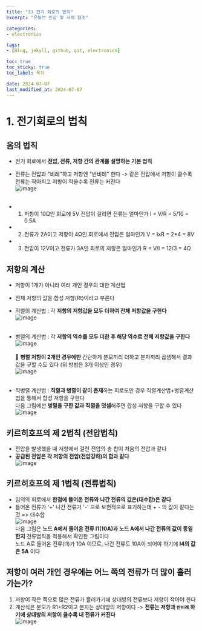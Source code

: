 ```yaml
---
title: "3) 전기 회로의 법칙"
excerpt: "유튜브 인강 및 서적 참조"

categories: 
- electronics

tags:
- [Blog, jekyll, github, git, electronics]

toc: true
toc_sticky: true
toc_label: 목차

date: 2024-07-07
last_modified_at: 2024-07-07
---
```


# 1. 전기회로의 법칙

<div class="notice--info" markdown="1">

## 옴의 법칙
- 전기 회로에서 **전압, 전류, 저항 간의 관계를 설명하는 기본 법칙**
- 전류는 전압과 "비례"하고 저항엔 "반비례" 한다 -> 같은 전압에서 저항이 클수록 전류는 작아지고 저항이 작을수록 전류는 커진다<br>
![image](https://github.com/studydong/studydong.github.io/assets/57532060/5962bc82-61a0-4162-8419-97f29af6f4f5)<br><br>

- 1) 저항이 10Ω인 회로에 5V 전압이 걸리면 전류는 얼마인가
I = V/R = 5/10 = 0.5A

- 2) 전류가 2A이고 저항이 4Ω인 회로에서 전압은 얼마인가 
V = IxR = 2*4 = 8V

- 3) 전압이 12V이고 전류가 3A인 회로의 저항은 얼마인가
R = V/I = 12/3 = 4Ω

## 저항의 계산
- 저항이 1개가 아니라 여러 개인 경우의 대한 계산법
- 전체 저항의 값을 합성 저항(Rt)이라고 부른다
- 직렬의 계산법 : 각 **저항의 저항값을 모두 더하여 전체 저항값을 구한다**<br>
![image](https://github.com/studydong/studydong.github.io/assets/57532060/713cad21-33cd-40be-ab8c-261804a48f76)<br><br>
- 병렬의 계산법 : 각 **저항의 역수를 모두 더한 후 해당 역수로 전체 저항값을 구한다**<br>
![image](https://github.com/studydong/studydong.github.io/assets/57532060/ee607416-73f1-4598-b497-a9312c892762)<br><br>
🌟 **병렬 저항이 2개인 경우에만** 간단하게 분모끼리 더하고 분자끼리 곱셈해서 결과 값을 구할 수도 있다 (위 방법은 3개 이상인 경우)<br>
![image](https://github.com/studydong/studydong.github.io/assets/57532060/1e348682-af97-42c9-9b8b-d39a2c90b898)<br><br>

- 직병렬 계산법 : **직렬과 병렬이 같이 존재**하는 회로도인 경우 직렬계산법+병렬계산법을 통해서 합성 저항을 구한다<br>
다음 그림에선 **병렬을 구한 값과 직렬을 덧셈**해주면 합성 저항을 구할 수 있다<br>
![image](https://github.com/user-attachments/assets/eb1d56e4-23ab-46f2-8ce9-c46b6a2bdf1a)
</div>

<div class="notice--warning" markdown="1">

## 키르히호프의 제 2법칙 (전압법칙)
- 전압을 발생했을 때 저항에서 걸린 전압의 총 합이 처음의 전압과 같다
- **공급된 전압은 각 저항의 전압(전압강하)의 합과 같다**<br>
![image](https://github.com/user-attachments/assets/ec400423-e296-420a-a7d2-1150d0455f87)
</div>

<div class="notice--danger" markdown="1">

## 키르히호프의 제 1법칙 (전류법칙)
- 임의의 회로에서 **한점에 들어온 전류와 나간 전류의 값은(대수합)은 같다**
- 들어온 전류가 '+' 나간 전류가 '-' 으로 보편적으로 표기하는데 + - 의 값이 같다는 것 => 대수합<br>
![image](https://github.com/user-attachments/assets/9b824fd7-7077-4f64-81e2-a319630a5c14)<br>
다음 그림은 **노드 A에서 들어온 전류 I1(10A)과 노드 A에서 나간 전류의 값이 동일한지** 전류법칙을 적용해서 확인한 그림이다<br>
노드 A로 들어온 전류(I1)가 10A 이므로, 나간 전류도 10A이 되어야 하기에 **I4의 값은 5A** 이다
</div>

<div class="notice--primary" markdown="1">

## 저항이 여러 개인 경우에는 어느 쪽의 전류가 더 많이 흘러가는가?
1) 저항이 작은 쪽으로 많은 전류가 흘러가기에 상대방의 전류보다 저항이 작아야 한다<br>
2) 계산식은 분모가 R1+R2이고 분자는 상대방의 저항이다 -> **전류는 저항과 `반비례` 하기에 상대방의 저항이 클수록 내 전류가 커진다**<br>
![image](https://github.com/studydong/studydong.github.io/assets/57532060/9dcfdb89-9cea-4142-b1ac-4b9a59f6bceb)
</div>
